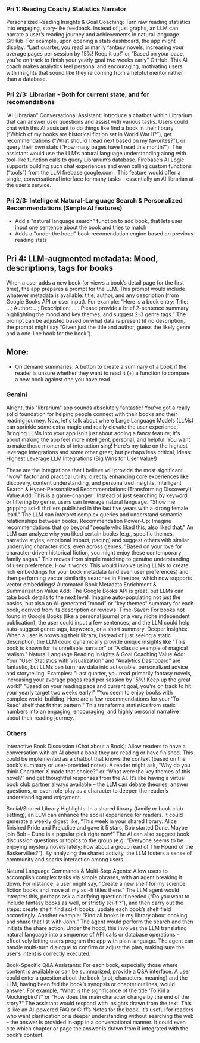 ### Pri 1: Reading Coach / Statistics Narrator
Personalized Reading Insights & Goal Coaching: Turn raw reading statistics into engaging, story-like feedback. Instead of just graphs, an LLM can narrate a user’s reading journey and achievements in natural language
GitHub. For example, upon opening a stats dashboard, the app might display: “Last quarter, you read primarily fantasy novels, increasing your average pages per session by 15%! Keep it up!” or “Based on your pace, you’re on track to finish your yearly goal two weeks early”
GitHub. This AI coach makes analytics feel personal and encouraging, motivating users with insights that sound like they’re coming from a helpful mentor rather than a database.

### Pri 2/3: Librarian - Both for current state, and for recomendations
“AI Librarian” Conversational Assistant: Introduce a chatbot within Librarium that can answer user questions and assist with various tasks. Users could chat with this AI assistant to do things like find a book in their library (“Which of my books are historical fiction set in World War II?”), get recommendations (“What should I read next based on my favorites?”), or query their own stats (“How many pages have I read this month?”). The assistant would use the LLM’s natural language understanding along with tool-like function calls to query Librarium’s database. Firebase’s AI Logic supports building such chat experiences and even calling custom functions (“tools”) from the LLM
firebase.google.com
. This feature would offer a single, conversational interface for many tasks – essentially an AI librarian at the user’s service.

### Pri 2/3: Intelligent Natural-Language Search & Personalized Recommendations (Simple AI features)
- Add a "natural language search" function to add book, that lets user input one sentence about the book and tries to match
- Adds a "under the hood" book recomendation engine based on previous reading stats


## Pri 4: LLM-augmented metadata: Mood, descriptions, tags for books
When a user adds a new book (or views a book’s detail page for the first time), the app prepares a prompt for the LLM. This prompt would include whatever metadata is available: title, author, and any description (from Google Books API or user input). For example: “Here is a book entry: Title: ...; Author: ...; Description: ... . Please provide a brief 2-sentence summary highlighting the mood and key themes, and suggest 2-3 genre tags.” The prompt can be adjusted based on what data is present (if no description, the prompt might say “Given just the title and author, guess the likely genre and a one-line hook for the book”).

## More:

- On demand summaries: A button to create a summary of a book if the reader is unsure whether they want to read it
(+) a function to compare a new book against one you have read.


### Gemini

Alright, this "librarium" app sounds absolutely fantastic! You've got a really solid foundation for helping people connect with their books and their reading journey. Now, let's talk about where Large Language Models (LLMs) can sprinkle some extra magic and really elevate the user experience.
Bringing LLMs into your app isn't just about adding a fancy feature; it's about making the app feel more intelligent, personal, and helpful. You want to make those moments of interaction sing!
Here's my take on the highest leverage integrations and some other great, but perhaps less critical, ideas:
Highest Leverage LLM Integrations (Big Wins for User Value!)

These are the integrations that I believe will provide the most significant "wow" factor and practical utility, directly enhancing core experiences like discovery, content understanding, and personalized insights.
Intelligent Search & Hyper-Personalized Recommendations (Transforming Discovery!)
Value Add: This is a game-changer . Instead of just searching by keyword or filtering by genre, users can leverage natural language. "Show me gripping sci-fi thrillers published in the last five years with a strong female lead." The LLM can interpret complex queries and understand semantic relationships between books.
Recommendation Power-Up: Imagine recommendations that go beyond "people who liked this, also liked that." An LLM can analyze why you liked certain books (e.g., specific themes, narrative styles, emotional impact, pacing) and suggest others with similar underlying characteristics, even across genres. "Based on your love for character-driven historical fiction, you might enjoy these contemporary family sagas." This moves from simple matching to genuine understanding of user preference.
How it works: This would involve using LLMs to create rich embeddings for your book metadata (and even user preferences) and then performing vector similarity searches in Firestore, which now supports vector embeddings!
Automated Book Metadata Enrichment & Summarization
Value Add: The Google Books API is great, but LLMs can take book details to the next level. Imagine auto-populating not just the basics, but also an AI-generated "mood" or "key themes" summary for each book, derived from its description or reviews.
Time-Saver: For books not found in Google Books (like a personal journal or a very niche independent publication), the user could input a few sentences, and the LLM could help auto-suggest genre tags, keywords, or a short summary.
Deeper Insights: When a user is browsing their library, instead of just seeing a static description, the LLM could dynamically provide unique insights like "This book is known for its unreliable narrator" or "A classic example of magical realism."
Natural Language Reading Insights & Goal Coaching
Value Add: Your "User Statistics with Visualization" and "Analytics Dashboard" are fantastic, but LLMs can turn raw data into actionable, personalized advice and storytelling.
Examples:
"Last quarter, you read primarily fantasy novels, increasing your average pages read per session by 15%! Keep up the great work!"
"Based on your reading pace and current goal, you're on track to hit your yearly target two weeks early!"
"You seem to enjoy books with complex world-building. Here are a few recommendations for your 'To Read' shelf that fit that pattern."
This transforms statistics from static numbers into an engaging, encouraging, and highly personal narrative about their reading journey.


### Others

Interactive Book Discussion (Chat about a Book): Allow readers to have a conversation with an AI about a book they are reading or have finished. This could be implemented as a chatbot that knows the context (based on the book’s summary or user-provided notes). A reader might ask, “Why do you think Character X made that choice?” or “What were the key themes of this novel?” and get thoughtful responses from the AI. It’s like having a virtual book club partner always available – the LLM can debate theories, answer questions, or even role-play as a character to deepen the reader’s understanding and enjoyment.

Social/Shared Library Highlights: In a shared library (family or book club setting), an LLM can enhance the social experience for readers. It could generate a weekly digest like, “This week in your shared library: Alice finished Pride and Prejudice and gave it 5 stars, Bob started Dune. Maybe join Bob – Dune is a popular pick right now!” The AI can also suggest book discussion questions or topics to the group (e.g. “Everyone seems to be enjoying mystery novels lately; how about a group read of The Hound of the Baskervilles?”). By analyzing the shared activity, the LLM fosters a sense of community and sparks interaction among users.

Natural Language Commands & Multi-Step Agents: Allow users to accomplish complex tasks via simple phrases, with an agent breaking it down. For instance, a user might say, “Create a new shelf for my science fiction books and move all my sci-fi titles there.” The LLM agent would interpret this, perhaps ask a clarifying question if needed (“Do you want to include fantasy books as well, or strictly sci-fi?”), and then carry out the steps: create shelf, find sci-fi books, update each book’s shelf field accordingly. Another example: “Find all books in my library about cooking and share that list with John.” The agent would perform the search and then initiate the share action. Under the hood, this involves the LLM translating natural language into a sequence of API calls or database operations – effectively letting users program the app with plain language. The agent can handle multi-turn dialogue to confirm or adjust the plan, making sure the user’s intent is correctly executed.

Book-Specific Q&A Assistants: For each book, especially those where content is available or can be summarized, provide a Q&A interface. A user could enter a question about the book (plot, characters, meaning) and the LLM, having been fed the book’s synopsis or chapter outlines, would answer. For example, “What is the significance of the title ‘To Kill a Mockingbird’?” or “How does the main character change by the end of the story?” The assistant would respond with insights drawn from the text. This is like an AI-powered FAQ or Cliff’s Notes for the book. It’s useful for readers who want clarification or a deeper understanding without searching the web – the answer is provided in-app in a conversational manner. It could even cite which chapter or page the answer is drawn from if integrated with the book’s content.
